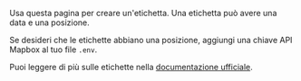 Usa questa pagina per creare un'etichetta. Una etichetta può avere una data e una posizione.

Se desideri che le etichette abbiano una posizione, aggiungi una chiave API Mapbox al tuo file `.env`.

Puoi leggere di più sulle etichette nella [documentazione ufficiale](https://docs.firefly-iii.org/concepts/tags).